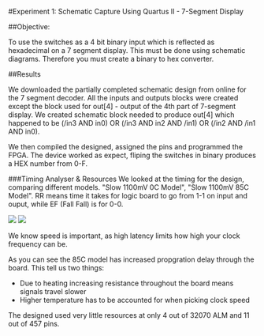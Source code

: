#Experiment 1: Schematic Capture Using Quartus II - 7-Segment Display

##Objective:

To use the switches as a 4 bit binary input which is reflected as hexadecimal on a 7 segment display. This must be done using schematic diagrams. Therefore you must create a binary to hex converter.

##Results

We downloaded the partially completed schematic design from online for the 7 segment decoder. All the inputs and outputs blocks were created except the block used for out[4] - output of the 4th part of 7-segment display. We created schematic block needed to produce out[4] which happened to be (/in3 AND in0) OR (/in3 AND in2 AND /in1) OR (/in2 AND /in1 AND in0).

We then compiled the designed, assigned the pins and programmed the FPGA. The device worked as expect, fliping the switches in binary produces a HEX number from 0-F.

###Timing Analyser & Resources
We looked at the timing for the design, comparing different models. "Slow 1100mV 0C Model", "Slow 1100mV 85C Model". RR means time it takes for logic board to go from 1-1 on input and ouput, while EF (Fall Fall) is for 0-0. 

![](https://github.com/MohamedEihab/EE2-ELABS-VERI/blob/master/screenshots/2.png?raw=true)
![](https://github.com/MohamedEihab/EE2-ELABS-VERI/blob/master/screenshots/3.png?raw=true)

We know speed is important, as high latency limits how high your clock frequency can be.

As you can see the 85C model has increased propgration delay through the board. This tell us two things: 
* Due to heating increasing resistance throughout the board means signals travel slower
* Higher temperature has to be accounted for when picking clock speed

The designed used very little resources at only 4 out of 32070 ALM and 11 out of 457 pins.
